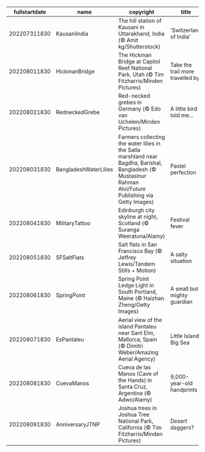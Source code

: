 |fullstartdate|name|copyright|title|image|
|--|--|--|--|--|
202207311830|KausaniIndia|The hill station of Kausani in Uttarakhand, India (© Amit kg/Shutterstock)|'Switzerland of India'|![](/en-IN/2022/08/202207311830KausaniIndia.jpg)|
202208011830|HickmanBridge|The Hickman Bridge at Capitol Reef National Park, Utah (© Tim Fitzharris/Minden Pictures)|Take the trail more travelled by|![](/en-IN/2022/08/202208011830HickmanBridge.jpg)|
202208021830|RedneckedGrebe|Red-necked grebes in Germany (© Edo van Uchelen/Minden Pictures)|A little bird told me...|![](/en-IN/2022/08/202208021830RedneckedGrebe.jpg)|
202208031830|BangladeshWaterLilies|Farmers collecting the water lilies in the Satla marshland near Bagdha, Barishal, Bangladesh (© Mustasinur Rahman Alvi/Future Publishing via Getty Images)|Pastel perfection|![](/en-IN/2022/08/202208031830BangladeshWaterLilies.jpg)|
202208041830|MilitaryTattoo|Edinburgh city skyline at night, Scotland (© Suranga Weeratuna/Alamy)|Festival fever|![](/en-IN/2022/08/202208041830MilitaryTattoo.jpg)|
202208051830|SFSaltFlats|Salt flats in San Francisco Bay (© Jeffrey Lewis/Tandem Stills + Motion)|A salty situation|![](/en-IN/2022/08/202208051830SFSaltFlats.jpg)|
202208061830|SpringPoint|Spring Point Ledge Light in South Portland, Maine (© Haizhan Zheng/Getty Images)|A small but mighty guardian|![](/en-IN/2022/08/202208061830SpringPoint.jpg)|
202208071830|EsPantaleu|Aerial view of the island Pantaleu near Sant Elm, Mallorca, Spain (© Dimitri Weber/Amazing Aerial Agency)|Little Island, Big Sea|![](/en-IN/2022/08/202208071830EsPantaleu.jpg)|
202208081830|CuevaManos|Cueva de las Manos (Cave of the Hands) in Santa Cruz, Argentina (© Adwo/Alamy)|9,000-year-old handprints|![](/en-IN/2022/08/202208081830CuevaManos.jpg)|
202208091830|AnniversaryJTNP|Joshua trees in Joshua Tree National Park, California (© Tim Fitzharris/Minden Pictures)|Desert daggers?|![](/en-IN/2022/08/202208091830AnniversaryJTNP.jpg)|
